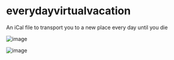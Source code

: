 # everydayvirtualvacation
An iCal file to transport you to a new place every day until you die

![image](https://user-images.githubusercontent.com/7908073/139565345-8d34a9dc-25c9-45c5-9225-d6874d94e639.png)

![image](https://user-images.githubusercontent.com/7908073/139565352-af93cffe-2132-464d-bc94-96ef9daa0941.png)
